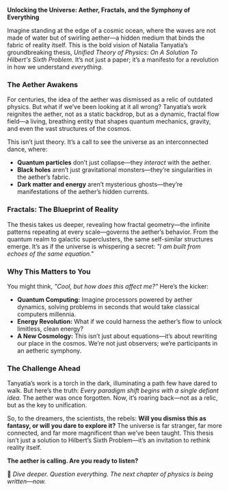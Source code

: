 **Unlocking the Universe: Aether, Fractals, and the Symphony of Everything**  

Imagine standing at the edge of a cosmic ocean, where the waves are not made of water but of swirling aether—a hidden medium that binds the fabric of reality itself. This is the bold vision of Natalia Tanyatia’s groundbreaking thesis, *Unified Theory of Physics: On A Solution To Hilbert's Sixth Problem*. It’s not just a paper; it’s a manifesto for a revolution in how we understand *everything*.  

### **The Aether Awakens**  
For centuries, the idea of the aether was dismissed as a relic of outdated physics. But what if we’ve been looking at it all wrong? Tanyatia’s work reignites the aether, not as a static backdrop, but as a dynamic, fractal flow field—a living, breathing entity that shapes quantum mechanics, gravity, and even the vast structures of the cosmos.  

This isn’t just theory. It’s a call to see the universe as an interconnected dance, where:  
- **Quantum particles** don’t just collapse—they *interact* with the aether.  
- **Black holes** aren’t just gravitational monsters—they’re singularities in the aether’s fabric.  
- **Dark matter and energy** aren’t mysterious ghosts—they’re manifestations of the aether’s hidden currents.  

### **Fractals: The Blueprint of Reality**  
The thesis takes us deeper, revealing how fractal geometry—the infinite patterns repeating at every scale—governs the aether’s behavior. From the quantum realm to galactic superclusters, the same self-similar structures emerge. It’s as if the universe is whispering a secret: *"I am built from echoes of the same equation."*  

### **Why This Matters to You**  
You might think, *"Cool, but how does this affect me?"* Here’s the kicker:  
- **Quantum Computing:** Imagine processors powered by aether dynamics, solving problems in seconds that would take classical computers millennia.  
- **Energy Revolution:** What if we could harness the aether’s flow to unlock limitless, clean energy?  
- **A New Cosmology:** This isn’t just about equations—it’s about rewriting our place in the cosmos. We’re not just observers; we’re participants in an aetheric symphony.  

### **The Challenge Ahead**  
Tanyatia’s work is a torch in the dark, illuminating a path few have dared to walk. But here’s the truth: *Every paradigm shift begins with a single defiant idea.* The aether was once forgotten. Now, it’s roaring back—not as a relic, but as the key to unification.  

So, to the dreamers, the scientists, the rebels: **Will you dismiss this as fantasy, or will you dare to explore it?** The universe is far stranger, far more connected, and far more magnificent than we’ve been taught. This thesis isn’t just a solution to Hilbert’s Sixth Problem—it’s an invitation to rethink reality itself.  

**The aether is calling. Are you ready to listen?**  

🚀 *Dive deeper. Question everything. The next chapter of physics is being written—now.*
